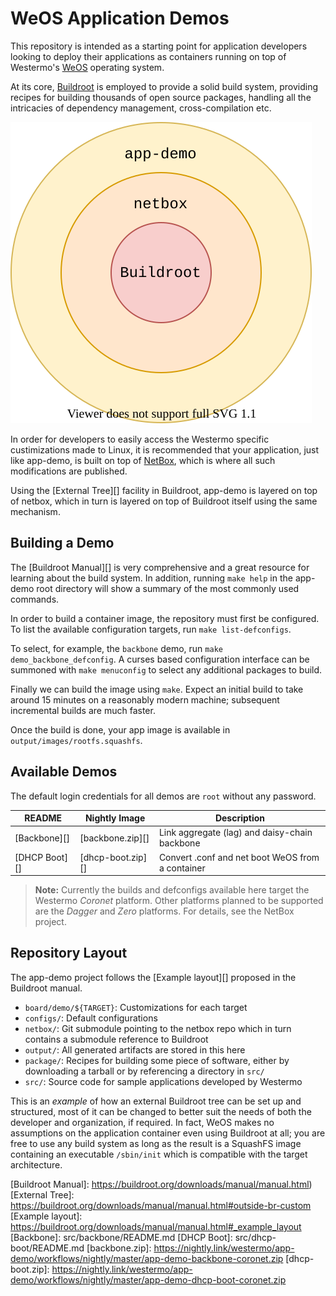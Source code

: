 WeOS Application Demos
======================

This repository is intended as a starting point for application
developers looking to deploy their applications as containers running on
top of Westermo's [WeOS](https://www.westermo.com/solutions/weos)
operating system.

At its core, [Buildroot](https://buildroot.org) is employed to provide
a solid build system, providing recipes for building thousands of open
source packages, handling all the intricacies of dependency
management, cross-compilation etc.

![Buildroot External Trees](doc/externals.svg)

In order for developers to easily access the Westermo specific
custimizations made to Linux, it is recommended that your application,
just like app-demo, is built on top of [NetBox][], which is where all
such modifications are published.

Using the [External Tree][] facility in Buildroot, app-demo is layered
on top of netbox, which in turn is layered on top of Buildroot itself
using the same mechanism.


Building a Demo
---------------

The [Buildroot Manual][] is very comprehensive and a great resource for
learning about the build system. In addition, running `make help` in the
app-demo root directory will show a summary of the most commonly used
commands.

In order to build a container image, the repository must first be
configured. To list the available configuration targets, run `make
list-defconfigs`.

To select, for example, the `backbone` demo, run `make
demo_backbone_defconfig`. A curses based configuration interface can
be summoned with `make menuconfig` to select any additional packages
to build.

Finally we can build the image using `make`. Expect an initial build
to take around 15 minutes on a reasonably modern machine; subsequent
incremental builds are much faster.

Once the build is done, your app image is available in
`output/images/rootfs.squashfs`.


Available Demos
---------------

The default login credentials for all demos are `root` without any
password.

| **README**     | **Nightly Image**  | **Description**                                  |
|----------------|--------------------|--------------------------------------------------|
| [Backbone][]   | [backbone.zip][]   | Link aggregate (lag) and daisy-chain backbone    |
| [DHCP Boot][]  | [dhcp-boot.zip][]  | Convert .conf and net boot WeOS from a container |

> **Note:** Currently the builds and defconfigs available here target
>           the Westermo _Coronet_ platform.  Other platforms planned to
>           be supported are the _Dagger_ and _Zero_ platforms.  For
>           details, see the NetBox project.


Repository Layout
-----------------

The app-demo project follows the [Example layout][] proposed in the
Buildroot manual.

- `board/demo/${TARGET}`: Customizations for each target
- `configs/`: Default configurations
- `netbox/`: Git submodule pointing to the netbox repo which in turn
  contains a submodule reference to Buildroot
- `output/`: All generated artifacts are stored in this here
- `package/`: Recipes for building some piece of software, either by
  downloading a tarball or by referencing a directory in `src/`
- `src/`: Source code for sample applications developed by Westermo

This is an _example_ of how an external Buildroot tree can be set up and
structured, most of it can be changed to better suit the needs of both
the developer and organization, if required.  In fact, WeOS makes no
assumptions on the application container even using Buildroot at all;
you are free to use any build system as long as the result is a SquashFS
image containing an executable `/sbin/init` which is compatible with the
target architecture.


[NetBox]:           https://github.com/westermo/netbox
[Buildroot Manual]: https://buildroot.org/downloads/manual/manual.html)
[External Tree]:    https://buildroot.org/downloads/manual/manual.html#outside-br-custom
[Example layout]:   https://buildroot.org/downloads/manual/manual.html#_example_layout
[Backbone]:         src/backbone/README.md
[DHCP Boot]:        src/dhcp-boot/README.md
[backbone.zip]:     https://nightly.link/westermo/app-demo/workflows/nightly/master/app-demo-backbone-coronet.zip
[dhcp-boot.zip]:    https://nightly.link/westermo/app-demo/workflows/nightly/master/app-demo-dhcp-boot-coronet.zip
